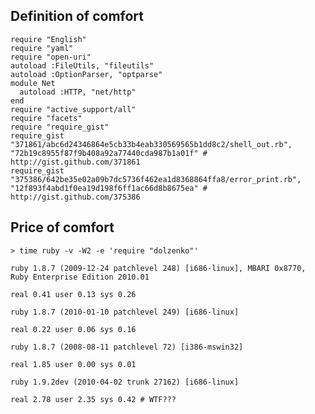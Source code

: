 ## Definition of comfort

    require "English"
    require "yaml"
    require "open-uri"
    autoload :FileUtils, "fileutils"
    autoload :OptionParser, "optparse"
    module Net
      autoload :HTTP, "net/http"
    end
    require "active_support/all"
    require "facets"
    require "require_gist"
    require_gist "371861/abc6d24346864e5cb33b4eab330569565b1dd8c2/shell_out.rb", "72b19c8955f87f9b408a92a77440cda987b1a01f" # http://gist.github.com/371861
    require_gist "375386/642be35e02a09b7dc5736f462ea1d8368864ffa8/error_print.rb", "12f893f4abd1f0ea19d198f6ff1ac66d8b8675ea" # http://gist.github.com/375386

## Price of comfort

    > time ruby -v -W2 -e 'require "dolzenko"'

    ruby 1.8.7 (2009-12-24 patchlevel 248) [i686-linux], MBARI 0x8770, Ruby Enterprise Edition 2010.01

    real 0.41 user 0.13 sys 0.26

    ruby 1.8.7 (2010-01-10 patchlevel 249) [i686-linux]

    real 0.22 user 0.06 sys 0.16

    ruby 1.8.7 (2008-08-11 patchlevel 72) [i386-mswin32]

    real 1.85 user 0.00 sys 0.01

    ruby 1.9.2dev (2010-04-02 trunk 27162) [i686-linux]

    real 2.78 user 2.35 sys 0.42 # WTF???
